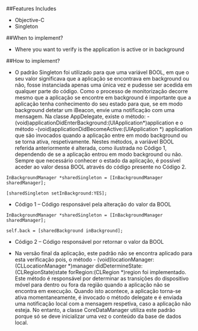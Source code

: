 
##Features Includes

- Objective-C
- Singleton


##When to implement?

- Where you want to verify is the application is active or in background


##How to implement?

 - O padrão Singleton foi utilizado para que uma variável BOOL, em que o seu valor significava que a aplicação se encontrava em background ou não, fosse instanciada apenas uma única vez e pudesse ser acedida em qualquer parte do código. Como o processo de monitorização decorre mesmo que a aplicação se encontre em background é importante que a aplicação tenha conhecimento do seu estado para que, se em modo background detetar um iBeacon, envie uma notificação com uma mensagem. Na classe AppDelegate, existe o método: - (void)applicationDidEnterBackground:(UIApplication*)application e o método -(void)applicationDidBecomeActive:(UIApplication *) application que são invocados quando a aplicação entre em modo background ou se torna ativa, respetivamente. Nestes métodos, a variável BOOL referida anteriormente é alterada, como ilustrada no Código 1, dependendo de se a aplicação entrou em modo background ou não. Sempre que necessário conhecer o estado da aplicação, é possível aceder ao valor dessa BOOL através do código presente no Código 2.



`InBackgroundManager *sharedSingleton = [InBackgroundManager sharedManager]; `

`[sharedSingleton setInBackground:YES];`
 - Código 1 – Código responsável pela alteração do valor da BOOL



`InBackgroundManager *sharedSingleton = [InBackgroundManager sharedManager]; `

`self.back = [sharedBackground inBackground];`
- Código 2 – Código responsável por retornar o valor da BOOL


- Na versão final da aplicação, este padrão não se encontra aplicado para esta verificação pois, o método - (void)locationManager:(CLLocationManager *)manager didDetermineState:(CLRegionState)state forRegion:(CLRegion *)region foi implementado. Este método é responsável por determinar as transições do dispositivo móvel para dentro ou fora da região quando a aplicação não se encontra em execução. Quando isto acontece, a aplicação torna-se ativa momentaneamente, é invocado o método delegate e é enviada uma notificação local com a mensagem respetiva, caso a aplicação não esteja. No entanto, a classe CoreDataManager utiliza este padrão porque só se deve inicializar uma vez o conteúdo da base de dados local.
